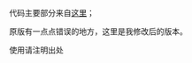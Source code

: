 代码主要部分来自[这里](https://medium.com/@a.mirzaei69/implement-a-neural-network-from-scratch-with-python-numpy-backpropagation-e82b70caa9bb)；

原版有一点点错误的地方，这里是我修改后的版本。

使用请注明出处

